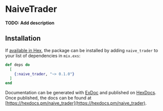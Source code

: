 # NaiveTrader

**TODO: Add description**

## Installation

If [available in Hex](https://hex.pm/docs/publish), the package can be installed
by adding `naive_trader` to your list of dependencies in `mix.exs`:

```elixir
def deps do
  [
    {:naive_trader, "~> 0.1.0"}
  ]
end
```

Documentation can be generated with [ExDoc](https://github.com/elixir-lang/ex_doc)
and published on [HexDocs](https://hexdocs.pm). Once published, the docs can
be found at [https://hexdocs.pm/naive_trader](https://hexdocs.pm/naive_trader).

